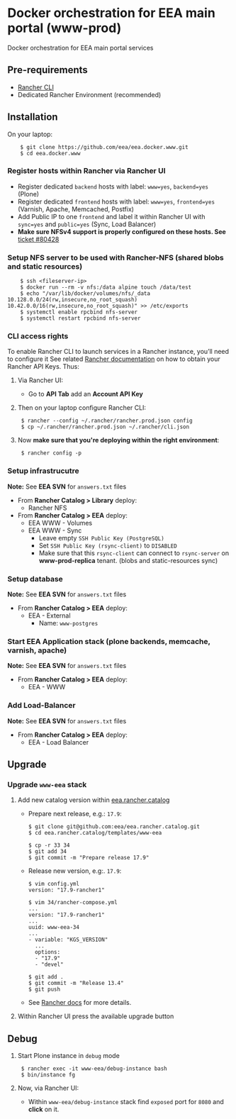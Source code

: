 # Docker orchestration for EEA main portal (www-prod)

Docker orchestration for EEA main portal services

## Pre-requirements

* [Rancher CLI](https://docs.rancher.com/rancher/v1.4/en/cli/)
* Dedicated Rancher Environment (recommended)

## Installation

On your laptop:

        $ git clone https://github.com/eea/eea.docker.www.git
        $ cd eea.docker.www

### Register hosts within Rancher via Rancher UI

* Register dedicated `backend` hosts with label: `www=yes`, `backend=yes` (Plone)
* Register dedicated `frontend` hosts with label: `www=yes`, `frontend=yes` (Varnish, Apache, Memcached, Postfix)
* Add Public IP to one `frontend` and label it within Rancher UI with `sync=yes` and `public=yes` (Sync, Load Balancer)
* **Make sure NFSv4 support is properly configured on these hosts. See** [ticket #80428](https://taskman.eionet.europa.eu/issues/80428#note-5)

### Setup NFS server to be used with Rancher-NFS (shared blobs and static resources)

        $ ssh <fileserver-ip>
        $ docker run --rm -v nfs:/data alpine touch /data/test
        $ echo "/var/lib/docker/volumes/nfs/_data 10.128.0.0/24(rw,insecure,no_root_squash) 10.42.0.0/16(rw,insecure,no_root_squash)" >> /etc/exports
        $ systemctl enable rpcbind nfs-server
        $ systemctl restart rpcbind nfs-server

### CLI access rights

To enable Rancher CLI to launch services in a Rancher instance, you’ll need to configure it
See related [Rancher documentation](http://docs.rancher.com/rancher/v1.3/en/api/v2-beta/access-control/)
on how to obtain your Rancher API Keys. Thus:

1. Via Rancher UI:

    * Go to **API Tab** add an **Account API Key**

2. Then on your laptop configure Rancher CLI:

        $ rancher --config ~/.rancher/rancher.prod.json config
        $ cp ~/.rancher/rancher.prod.json ~/.rancher/cli.json

3. Now **make sure that you're deploying within the right environment**:

        $ rancher config -p


### Setup infrastrucutre

**Note:** See **EEA SVN** for `answers.txt` files

* From **Rancher Catalog > Library** deploy:
  * Rancher NFS
* From **Rancher Catalog > EEA** deploy:
  * EEA WWW - Volumes
  * EEA WWW - Sync
    * Leave empty `SSH Public Key (PostgreSQL)`
    * Set `SSH Public Key (rsync-client)` to `DISABLED`
    * Make sure that this `rsync-client` can connect to `rsync-server` on **www-prod-replica** tenant. (blobs and static-resources sync)

### Setup database

**Note:** See **EEA SVN** for `answers.txt` files

* From **Rancher Catalog > EEA** deploy:
  * EEA - External
    * Name: `www-postgres`

### Start EEA Application stack (plone backends, memcache, varnish, apache)

**Note:** See **EEA SVN** for `answers.txt` files

* From **Rancher Catalog > EEA** deploy:
  * EEA - WWW

### Add Load-Balancer

**Note:** See **EEA SVN** for `answers.txt` files

* From **Rancher Catalog > EEA** deploy:
  * EEA - Load Balancer

## Upgrade

### Upgrade `www-eea` stack

1. Add new catalog version within [eea.rancher.catalog](https://github.com/eea/eea.rancher.catalog/tree/master/templates/www-eea)

   * Prepare next release, e.g.: `17.9`:
   
        ```
        $ git clone git@github.com:eea/eea.rancher.catalog.git
        $ cd eea.rancher.catalog/templates/www-eea
        
        $ cp -r 33 34
        $ git add 34
        $ git commit -m "Prepare release 17.9"
        ```
    
   * Release new version, e.g:. `17.9`:
   
        ```
        $ vim config.yml
        version: "17.9-rancher1"
        
        $ vim 34/rancher-compose.yml
        ...
        version: "17.9-rancher1"
        ...
        uuid: www-eea-34
        ...
        - variable: "KGS_VERSION"
          ...
          options:
          - "17.9"
          - "devel"
        
        $ git add .
        $ git commit -m "Release 13.4"
        $ git push
        ```
   
   * See [Rancher docs](https://docs.rancher.com/rancher/v1.2/en/catalog/private-catalog/#rancher-catalog-templates) for more details.
   
2. Within Rancher UI press the available upgrade button

## Debug

1. Start Plone instance in `debug` mode

        $ rancher exec -it www-eea/debug-instance bash
        $ bin/instance fg

2. Now, via Rancher UI:

    * Within `www-eea/debug-instance` stack find `exposed` port for `8080` and **click** on it.
